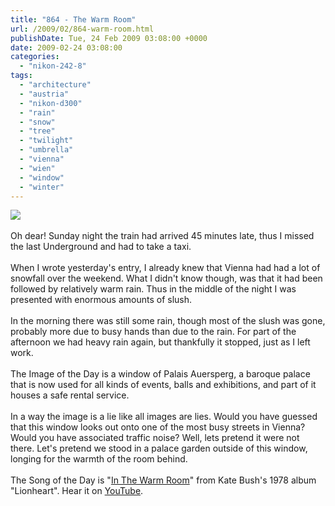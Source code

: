 ```yaml
---
title: "864 - The Warm Room"
url: /2009/02/864-warm-room.html
publishDate: Tue, 24 Feb 2009 03:08:00 +0000
date: 2009-02-24 03:08:00
categories: 
  - "nikon-242-8"
tags: 
  - "architecture"
  - "austria"
  - "nikon-d300"
  - "rain"
  - "snow"
  - "tree"
  - "twilight"
  - "umbrella"
  - "vienna"
  - "wien"
  - "window"
  - "winter"
---
```

<a href="https://d25zfm9zpd7gm5.cloudfront.net/1200x1200/2009/20090223_171528_ps.jpg" target="_blank"><img src="https://d25zfm9zpd7gm5.cloudfront.net/0600x0600/2009/20090223_171528_ps.jpg"/></a><br/><br/>Oh dear! Sunday night the train had arrived 45 minutes late, thus I missed the last Underground and had to take a taxi. <br/><br/><a href="https://d25zfm9zpd7gm5.cloudfront.net/1200x1200/2009/20090223_082924_ps.jpg" target="_blank"><img alt="" border="0" src="https://d25zfm9zpd7gm5.cloudfront.net/0150x0150/2009/20090223_082924_ps.jpg" style="margin: 0pt 10px 0pt 0px; float: left;"/></a> When I wrote yesterday's entry, I already knew that Vienna had had a lot of snowfall over the weekend. What I didn't know though, was that it had been followed by relatively warm rain. Thus in the middle of the night I was presented with enormous amounts of slush. <br/><br/>In the morning there was still some rain, though most of the slush was gone, probably more due to busy hands than due to the rain. For part of the afternoon we had heavy rain again, but thankfully it stopped, just as I left work.<br/><br/> The Image of the Day is a window of Palais Auersperg, a baroque palace that is now used for all kinds of events, balls and exhibitions, and part of it houses a safe rental service.<br/><br/>In a way the image is a lie like all images are lies. Would you have guessed that this window looks out onto one of the most busy streets in Vienna? Would you have associated traffic noise? Well, lets pretend it were not there. Let's pretend we stood in a palace garden outside of this window, longing for the warmth of the room behind.<br/><br/>The Song of the Day is "<a href="http://www.lyricsmode.com/lyrics/k/kate_bush/in_the_warm_room.html" target="_blank">In The Warm Room</a>" from Kate Bush's 1978 album "Lionheart". Hear it on <a href="http://www.youtube.com/watch?v=jchWWJ1wQCc" target="_blank">YouTube</a>.
